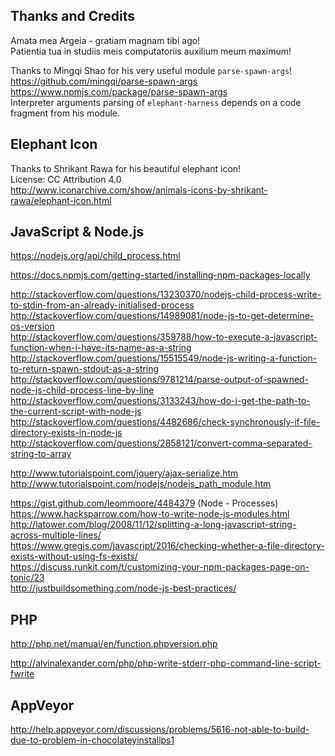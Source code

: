 Thanks and Credits
--------------------------------------------------------------------------------
Amata mea Argeia - gratiam magnam tibi ago!  
Patientia tua in studiis meis computatoriis auxilium meum maximum!  

Thanks to Mingqi Shao for his very useful module ```parse-spawn-args```!  
https://github.com/mingqi/parse-spawn-args  
https://www.npmjs.com/package/parse-spawn-args  
Interpreter arguments parsing of ```elephant-harness``` depends on a code fragment from his module.  

## Elephant Icon
Thanks to Shrikant Rawa for his beautiful elephant icon!  
License: CC Attribution 4.0  
http://www.iconarchive.com/show/animals-icons-by-shrikant-rawa/elephant-icon.html  

## JavaScript & Node.js
https://nodejs.org/api/child_process.html  

https://docs.npmjs.com/getting-started/installing-npm-packages-locally  

http://stackoverflow.com/questions/13230370/nodejs-child-process-write-to-stdin-from-an-already-initialised-process  
http://stackoverflow.com/questions/14989081/node-js-to-get-determine-os-version  
http://stackoverflow.com/questions/359788/how-to-execute-a-javascript-function-when-i-have-its-name-as-a-string  
http://stackoverflow.com/questions/15515549/node-js-writing-a-function-to-return-spawn-stdout-as-a-string  
http://stackoverflow.com/questions/9781214/parse-output-of-spawned-node-js-child-process-line-by-line  
http://stackoverflow.com/questions/3133243/how-do-i-get-the-path-to-the-current-script-with-node-js  
http://stackoverflow.com/questions/4482686/check-synchronously-if-file-directory-exists-in-node-js  
http://stackoverflow.com/questions/2858121/convert-comma-separated-string-to-array  

http://www.tutorialspoint.com/jquery/ajax-serialize.htm
http://www.tutorialspoint.com/nodejs/nodejs_path_module.htm  

https://gist.github.com/leommoore/4484379 (Node - Processes)  
https://www.hacksparrow.com/how-to-write-node-js-modules.html  
http://latower.com/blog/2008/11/12/splitting-a-long-javascript-string-across-multiple-lines/  
https://www.gregjs.com/javascript/2016/checking-whether-a-file-directory-exists-without-using-fs-exists/  
https://discuss.runkit.com/t/customizing-your-npm-packages-page-on-tonic/23  
http://justbuildsomething.com/node-js-best-practices/  

## PHP
http://php.net/manual/en/function.phpversion.php  

http://alvinalexander.com/php/php-write-stderr-php-command-line-script-fwrite  

## AppVeyor
http://help.appveyor.com/discussions/problems/5616-not-able-to-build-due-to-problem-in-chocolateyinstallps1  
